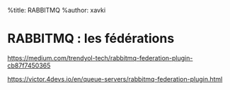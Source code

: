 %title: RABBITMQ
%author: xavki


# RABBITMQ : les fédérations

https://medium.com/trendyol-tech/rabbitmq-federation-plugin-cb87f7450365

https://victor.4devs.io/en/queue-servers/rabbitmq-federation-plugin.html
